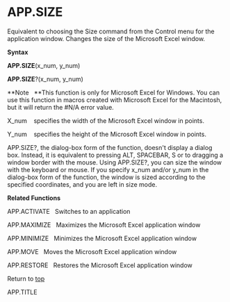 APP.SIZE
========

Equivalent to choosing the Size command from the Control menu for the
application window. Changes the size of the Microsoft Excel window.

**Syntax**

**APP.SIZE**(x\_num, y\_num)

**APP.SIZE**?(x\_num, y\_num)

**Note   **This function is only for Microsoft Excel for Windows. You
can use this function in macros created with Microsoft Excel for the
Macintosh, but it will return the \#N/A error value.

X\_num    specifies the width of the Microsoft Excel window in points.

Y\_num    specifies the height of the Microsoft Excel window in points.

APP.SIZE?, the dialog-box form of the function, doesn\'t display a
dialog box. Instead, it is equivalent to pressing ALT, SPACEBAR, S or to
dragging a window border with the mouse. Using APP.SIZE?, you can size
the window with the keyboard or mouse. If you specify x\_num and/or
y\_num in the dialog-box form of the function, the window is sized
according to the specified coordinates, and you are left in size mode.

**Related Functions**

APP.ACTIVATE   Switches to an application

APP.MAXIMIZE   Maximizes the Microsoft Excel application window

APP.MINIMIZE   Minimizes the Microsoft Excel application window

APP.MOVE   Moves the Microsoft Excel application window

APP.RESTORE   Restores the Microsoft Excel application window

Return to [top](#A)

APP.TITLE
